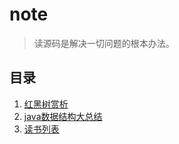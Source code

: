 # note
> 读源码是解决一切问题的根本办法。

## 目录
1. [红黑树赏析](https://github.com/gdggfb/note/blob/master/resource/RedBlackTree.md)
2. [java数据结构大总结](https://github.com/gdggfb/note/blob/master/resource/Collection.md)
3. [读书列表](https://github.com/gdggfb/note/blob/master/resource/book.md)
